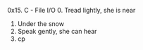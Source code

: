 0x15. C - File I/O
0. Tread lightly, she is near
1. Under the snow
2. Speak gently, she can hear
3. cp

